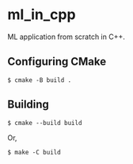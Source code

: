 # ml_in_cpp
ML application from scratch in C++.

## Configuring CMake
```
$ cmake -B build .
```

## Building
```
$ cmake --build build
```
Or,
```
$ make -C build
```
